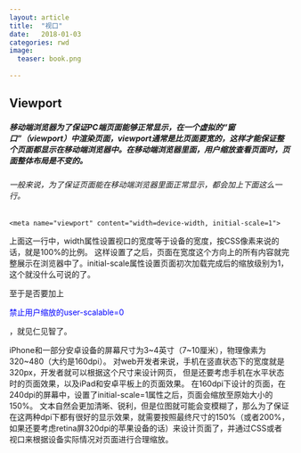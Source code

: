 ```yaml
---
layout: article
title:  "视口"
date:   2018-01-03 
categories: rwd
image:
  teaser: book.png
  
---
```




## Viewport


##### 移动端浏览器为了保证PC端页面能够正常显示，在一个虚拟的“窗口”（viewport）中渲染页面，viewport通常是比页面要宽的，这样才能保证整个页面都显示在移动端浏览器中。在移动端浏览器里面，用户缩放查看页面时，页面整体布局是不变的。

###### 一般来说，为了保证页面能在移动端浏览器里面正常显示，都会加上下面这么一行。

```
<meta name="viewport" content="width=device-width, initial-scale=1">
```

上面这一行中，width属性设置视口的宽度等于设备的宽度，按CSS像素来说的话，就是100%的比例。
这样设置了之后，页面在宽度这个方向上的所有内容就完整展示在浏览器中了。initial-scale属性设置页面初次加载完成后的缩放级别为1，这个就没什么可说的了。
<html>
    至于是否要加上<p style="color: blue;">禁止用户缩放的user-scalable=0</p>，就见仁见智了。
</html>

iPhone和一部分安卓设备的屏幕尺寸为3~4英寸（7~10厘米），物理像素为320~480（大约是160dpi）。
对web开发者来说，手机在竖直状态下的宽度就是320px，开发者就可以根据这个尺寸来设计网页，
但是还要考虑手机在水平状态时的页面效果，以及iPad和安卓平板上的页面效果。
<meta name="viewport" content="width=device-width, initial-scale=1">
在160dpi下设计的页面，在240dpi的屏幕中，设置了initial-scale=1属性之后，页面会缩放至原始大小的150%。
文本自然会更加清晰、锐利，但是位图就可能会变模糊了，那么为了保证在这两种dpi下都有很好的显示效果，就需要按照最终尺寸的150%（或者200%，如果还要考虑retina屏320dpi的苹果设备的话）来设计页面了，并通过CSS或者视口来根据设备实际情况对页面进行合理缩放。
